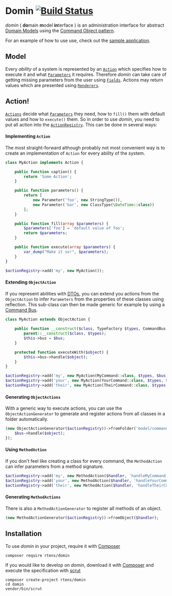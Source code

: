 # Domin [![Build Status](https://travis-ci.org/rtens/domin.png?branch=master)](https://travis-ci.org/rtens/domin)

*domin* ( **do**main **m**odel **in**terface ) is an administration interface for abstract [Domain Models] using 
the [Command Object pattern].

For an example of how to use use, check out the [sample application].

[Domain Models]: https://en.wikipedia.org/wiki/Domain-driven_design#Concepts
[Command Object pattern]: http://c2.com/cgi/wiki?CommandObject
[sample application]: https://github.com/rtens/domin-sample

## Model ##

Every *ability* of a system is represented by an [`Action`] which specifies how to execute it and what [`Parameters`] 
it requires. Therefore *domin* can take care of getting missing parameters from the user using [`Fields`]. Actions may 
return values which are presented using [`Renderers`].

[`Action`]: https://github.com/rtens/domin/blob/master/src/Action.php
[`Parameters`]: https://github.com/rtens/domin/blob/master/src/Parameter.php
[`Fields`]: https://github.com/rtens/domin/blob/master/src/delivery/Field.php
[`Renderers`]: https://github.com/rtens/domin/blob/master/src/delivery/Renderer.php



## Action! ##

[`Actions`] decide what [`Parameters`] they need, how to `fill()` them with default values and how to `execute()` them. 
So in order to use *domin*, you need to put all action into the [`ActionRegistry`]. This can be done in several ways:

[`Actions`]: https://github.com/rtens/domin/blob/master/src/Action.php
[`Parameters`]: https://github.com/rtens/domin/blob/master/src/Parameter.php
[`ActionRegistry`]: https://github.com/rtens/domin/blob/master/src/ActionRegistry.php

#### Implementing `Action` ####

The most straight-forward although probably not most convenient way is to create an implementation of `Action` for 
every ability of the system.

```php
class MyAction implements Action {

    public function caption() {
        return 'Some Action';
    }

    public function parameters() {
        return [
            new Parameter('foo', new StringType()),
            new Parameter('bar', new ClassType(\DateTime::class))
        ];
    }

    public function fill(array $parameters) {
        $parameters['foo'] = 'default value of foo';
        return $parameters;
    }

    public function execute(array $parameters) {
        var_dump("Make it so!", $parameters);
    }
}

$actionRegistry->add('my', new MyAction());
```

#### Extending `ObjectAction` ####

If you represent abilities with [DTOs], you can extend you actions from the `ObjectAction` to infer `Parameters` from 
the properties of these classes using reflection. This sub-class can then be made generic for example by using 
a [Command Bus].

```php
class MyAction extends ObjectAction {
    
    public function __construct($class, TypeFactory $types, CommandBus $bus) {
        parent::__construct($class, $types);
        $this->bus = $bus;
    }

    protected function executeWith($object) {
        $this->bus->handle($object);
    }
}

$actionRegistry->add('my', new MyAction(MyCommand::class, $types, $bus));
$actionRegistry->add('your', new MyAction(YourCommand::class, $types, $bus));
$actionRegistry->add('their', new MyAction(TheirCommand::class, $types, $bus));
```

[DTOs]: https://en.wikipedia.org/wiki/Data_transfer_object
[Command Bus]: http://tactician.thephpleague.com/


#### Generating `ObjectActions` ####

With a generic way to execute actions, you can use the `ObjectActionGenerator` to generate and register actions from 
all classes in a folder automatically.

```php
(new ObjectActionGenerator($actionRegistry))->fromFolder('model/commands', function ($object) {
    $bus->handle($object);
});
```

#### Using `MethodAction` ####

If you don't feel like creating a class for every command, the `MethodAction` can infer parameters from a method signature.

```php
$actionRegistry->add('my', new MethodAction($handler, 'handleMyCommand'));
$actionRegistry->add('your', new MethodAction($handler, 'handleYourCommand'));
$actionRegistry->add('their', new MethodAction($handler, 'handleTheirCommand'));
```

#### Generating `MethodActions` ####

There is also a `MethodActionGenerator` to register all methods of an object.

```php
(new MethodActionGenerator($actionRegistry))->fromObject($handler);
```


## Installation ##

To use *domin* in your project, require it with [Composer]

    composer require rtens/domin
    
If you would like to develop on *domin*, download it with [Composer] and execute the specification with [scrut]

    composer create-project rtens/domin
    cd domin
    vendor/bin/scrut

[Composer]: http://getcomposer.org/download/
[scrut]: https://github.com/rtens/scrut
[git]: https://git-scm.com/
